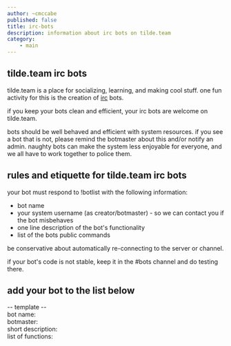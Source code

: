 ```yaml
---
author: ~cmccabe
published: false
title: irc-bots
description: information about irc bots on tilde.team
category: 
    - main
---
```


## tilde.team irc bots

tilde.team is a place for socializing, learning, and making cool stuff. one fun activity for this is the creation of [irc](https://tilde.team/wiki/?page=irc) bots.

if you keep your bots clean and efficient, your irc bots are welcome on tilde.team.

bots should be well behaved and efficient with system resources. if you see a bot that is not, please remind the botmaster about this and/or notify an admin.  naughty bots can make the system less enjoyable for everyone, and we all have to work together to police them.

## rules and etiquette for tilde.team irc bots

your bot must respond to !botlist with the following information:
- bot name
- your system username (as creator/botmaster) - so we can contact you if the bot misbehaves
- one line description of the bot's functionality
- list of the bots public commands

be conservative about automatically re-connecting to the server or channel.

if your bot's code is not stable, keep it in the #bots channel and do testing there.

## add your bot to the list below

-- template --  
bot name:  
botmaster:  
short description:  
list of functions:  

